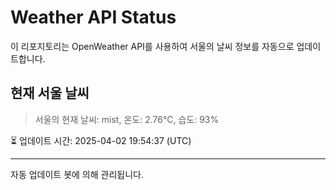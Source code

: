 
# Weather API Status

이 리포지토리는 OpenWeather API를 사용하여 서울의 날씨 정보를 자동으로 업데이트합니다.

## 현재 서울 날씨
> 서울의 현재 날씨: mist, 온도: 2.76°C, 습도: 93%

⏳ 업데이트 시간: 2025-04-02 19:54:37 (UTC)

---
자동 업데이트 봇에 의해 관리됩니다.
